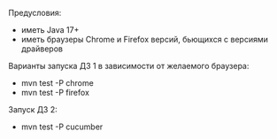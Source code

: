 Предусловия:

- иметь Java 17+
- иметь браузеры Chrome и Firefox версий, бьющихся с версиями драйверов

Варианты запуска ДЗ 1 в зависимости от желаемого браузера:

- mvn test -P chrome
- mvn test -P firefox

Запуск ДЗ 2:

- mvn test -P cucumber
